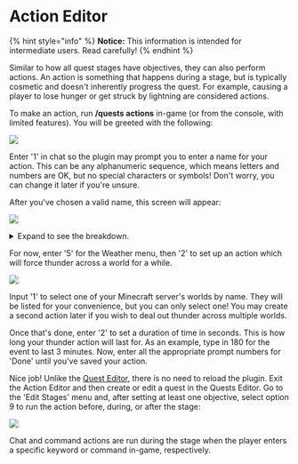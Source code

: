 # Action Editor

{% hint style="info" %}
**Notice:** This information is intended for intermediate users. Read carefully!
{% endhint %}

Similar to how all quest stages have objectives, they can also perform actions. An action is something that happens during a stage, but is typically cosmetic and doesn't inherently progress the quest. For example, causing a player to lose hunger or get struck by lightning are considered actions.

To make an action, run **/quests actions** in-game (or from the console, with limited features). You will be greeted with the following:

![](../.gitbook/assets/action\_editor.png)

Enter '1' in chat so the plugin may prompt you to enter a name for your action. This can be any alphanumeric sequence, which means letters and numbers are OK, but no special characters or symbols! Don't worry, you can change it later if you're unsure.

After you've chosen a valid name, this screen will appear:

![](../.gitbook/assets/action\_main.png)

<details>

<summary>Expand to see the breakdown.</summary>

1. Change the name of your action
2. Send message, clear inventory, give items, apply potion effects, set hunger level, set saturation level, teleport to location, or execute commands
3. Set time to fail quest and whether to cancel the quest timer
4. Set effects or set explosion locations
5. Set storm or thunder in a particular world, or set lightning strike locations
6. Action to spawn mobs
7. Run a [Denizen](https://pikamug.gitbook.io/quests/beginner/dependencies#denizen) script
8. Action to fail the quest
9. Finish working on your action
10. Discard all work on your action

</details>

For now, enter '5' for the Weather menu, then '2' to set up an action which will force thunder across a world for a while.

![](../.gitbook/assets/action\_thunder.png)

Input '1' to select one of your Minecraft server's worlds by name. They will be listed for your convenience, but you can only select one! You may create a second action later if you wish to deal out thunder across multiple worlds.

Once that's done, enter '2' to set a duration of time in seconds. This is how long your thunder action will last for. As an example, type in 180 for the event to last 3 minutes. Now, enter all the appropriate prompt numbers for 'Done' until you've saved your action.

Nice job! Unlike the [Quest Editor](../setup/quests-editor.md), there is no need to reload the plugin. Exit the Action Editor and then create or edit a quest in the Quests Editor. Go to the 'Edit Stages' menu and, after setting at least one objective, select option 9 to run the action before, during, or after the stage:

![](../.gitbook/assets/action\_quest.png)

Chat and command actions are run during the stage when the player enters a specific keyword or command in-game, respectively.
